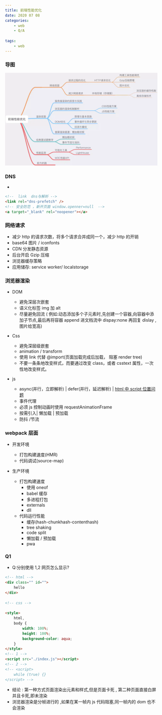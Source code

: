 ```yaml
---
title: 前端性能优化
date: 2020 07 08
categories:
    - web
    - Q/A

tags:
    - web
---
```


### 导图

![导图](/images/better.jpg)

### DNS

-

```html
<!--  link  dns与解析 -->
<link rel="dns-prefetch" />
<!-- 安全防范 ，新开页面 window.openner=null  -->
<a target="_blank" rel="noopener"></a>
```

### 网络请求

-   减少 http 的请求次数，将多个请求合并成同一个，减少 http 的开销
-   base64 图片 / iconfonts
-   CDN 分发静态资源
-   后台开启 Gzip 压缩
-   浏览器缓存策略
-   应用储存: service worker/ localstorage

### 浏览器渲染

-   DOM

    -   避免深层次嵌套
    -   语义化标签 img 加 alt
    -   尽量避免回流 ( 例如:动态添加多个子元素时,先创建一个容器,向容器中添加子节点,最后再将容器 append 进文档流中 dispay:none 再回复 dislay , 图片给宽高)

-   Css

    -   避免深层级嵌套
    -   animation / transform
    -   使用 link 代替 @import(页面加载完成后加载， 阻塞 render tree)
    -   不要一条条地改变样式，而要通过改变 class，或者 csstext 属性，一次性地改变样式。

-   js

    -   async(并行，立即解析) | defer(并行，延迟解析) | [html 中 script 位置问题](#Q1)
    -   事件代理
    -   必须 js 控制动画时使用 requestAnimationFrame
    -   按需引入| 懒加载 | 预加载
    -   防抖 /节流

### webpack 层面

-   开发环境
    -   打包构建速度(HMR)
    -   代码调试(source-map)
-   生产环境

    -   打包构建速度
        -   使用 oneof
        -   babel 缓存
        -   多进程打包
        -   externals
        -   dll
    -   代码运行性能
        -   缓存(hash-chunkhash-contenthash)
        -   tree shaking
        -   code split
        -   懒加载 / 预加载
        -   pwa

### Q1

-   Q:分别使用 1,2 网页怎么显示?

```html
<!-- html -->
<div class="" id="">
    hello
</div>

<!-- css -->

<style>
    html,
    body {
        width: 100%;
        height: 100%;
        background-color: aqua;
    }
</style>
<!-- 1 -->
<script src="./index.js"></script>
<!-- 2 -->
<!-- <script>
    while (true) {}
</script> -->
```

-   结论 : 第一种方式页面渲染出元素和样式,但是页面卡死 , 第二种页面直接白屏并且卡死,即未渲染
-   浏览器渲染是分帧进行的 ,如果在某一帧内 js 代码阻塞,同一帧内的 dom 也不会渲染
